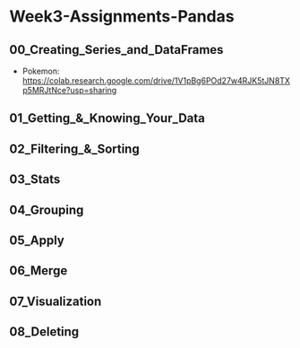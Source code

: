 # Week3-Assignments-Pandas

## 00_Creating_Series_and_DataFrames

- Pokemon: https://colab.research.google.com/drive/1V1pBg6POd27w4RJK5tJN8TXp5MRJtNce?usp=sharing

## 01_Getting_&_Knowing_Your_Data

## 02_Filtering_&_Sorting

## 03_Stats

## 04_Grouping

## 05_Apply

## 06_Merge

## 07_Visualization

## 08_Deleting
